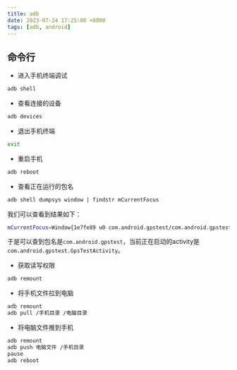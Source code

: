 ```yaml
---
title: adb
date: 2023-07-24 17:25:00 +0800
tags: [adb, android]
---
```

## 命令行

- 进入手机终端调试

```sh
adb shell
```

- 查看连接的设备

```sh
adb devices
```

- 退出手机终端

```sh
exit
```

- 重启手机

```sh
adb reboot
```

- 查看正在运行的包名

```sh
adb shell dumpsys window | findstr mCurrentFocus
```

我们可以查看到结果如下：

```sh
mCurrentFocus=Window{1e7fe89 u0 com.android.gpstest/com.android.gpstest.GpsTestActivity}
```

于是可以查到包名是`com.android.gpstest`，当前正在启动的activity是`com.android.gpstest.GpsTestActivity`。

- 获取读写权限

```sh
adb remount
```

- 将手机文件拉到电脑

```sh
adb remount
adb pull /手机目录 /电脑目录
```

- 将电脑文件推到手机

```sh
adb remount
adb push 电脑文件 /手机目录
pause
adb reboot
```
